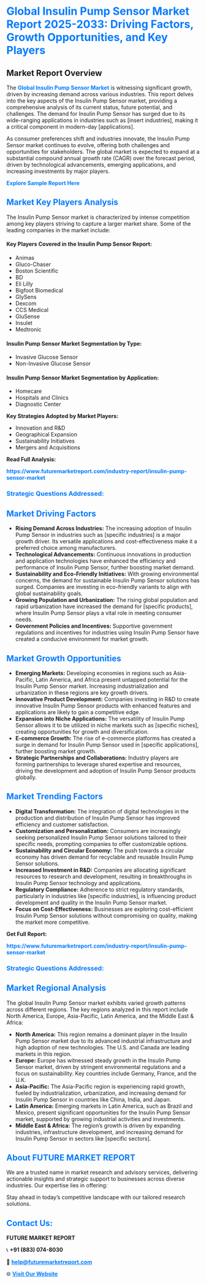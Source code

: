 <h1 style="color: #007BFF;">Global Insulin Pump Sensor Market Report 2025-2033: Driving Factors, Growth Opportunities, and Key Players</h1>

<section id="overview">
<h2>Market Report Overview</h2>
<p>The <a href="https://www.futuremarketreport.com/industry-report/insulin-pump-sensor-market" style="color: #007BFF; text-decoration: none;"><strong>Global Insulin Pump Sensor Market</strong></a> is witnessing significant growth, driven by increasing demand across various industries. This report delves into the key aspects of the Insulin Pump Sensor market, providing a comprehensive analysis of its current status, future potential, and challenges. The demand for Insulin Pump Sensor has surged due to its wide-ranging applications in industries such as [insert industries], making it a critical component in modern-day [applications].</p>
<p>As consumer preferences shift and industries innovate, the Insulin Pump Sensor market continues to evolve, offering both challenges and opportunities for stakeholders. The global market is expected to expand at a substantial compound annual growth rate (CAGR) over the forecast period, driven by technological advancements, emerging applications, and increasing investments by major players.</p>
</section>

<section id="overview">
<p><a href="https://www.futuremarketreport.com/request-sample/reportId=82730" style="color: #007BFF; text-decoration: none;"><strong>Explore Sample Report Here</strong></a></p>
</section>

<section id="key-players">
<h2 style="color: #007BFF;">Market Key Players Analysis</h2>
<p>The Insulin Pump Sensor market is characterized by intense competition among key players striving to capture a larger market share. Some of the leading companies in the market include:</p>
<h4>Key Players Covered in the Insulin Pump Sensor Report:</h4>
<ul><li>Animas</li><li>Gluco-Chaser</li><li>Boston Scientific</li><li>BD</li><li>Eli Lilly</li><li>Bigfoot Biomedical</li><li>GlySens</li><li>Dexcom</li><li>CCS Medical</li><li>GluSense</li><li>Insulet</li><li>Medtronic</li></ul>
<h4>Insulin Pump Sensor Market Segmentation by Type:</h4>
<ul><li>Invasive Glucose Sensor</li><li>Non-Invasive Glucose Sensor</li></ul>

<h4>Insulin Pump Sensor Market Segmentation by Application:</h4>
<ul><li>Homecare</li><li>Hospitals and Clinics</li><li>Diagnostic Center</li></ul>
<p><strong>Key Strategies Adopted by Market Players:</strong></p>
<ul>
<li>Innovation and R&D</li>
<li>Geographical Expansion</li>
<li>Sustainability Initiatives</li>
<li>Mergers and Acquisitions</li>
</ul>
</section>

<section>
<p><strong>Read Full Analysis: </strong></p><a href="https://www.futuremarketreport.com/industry-report/insulin-pump-sensor-market" style="color: #007BFF; text-decoration: none;"><strong>https://www.futuremarketreport.com/industry-report/insulin-pump-sensor-market</strong></a>
<h3 style="color: #007BFF;">Strategic Questions Addressed:</h3>
</section>

<section id="driving-factors">
<h2 style="color: #007BFF;">Market Driving Factors</h2>
<ul>
<li><strong>Rising Demand Across Industries:</strong> The increasing adoption of Insulin Pump Sensor in industries such as [specific industries] is a major growth driver. Its versatile applications and cost-effectiveness make it a preferred choice among manufacturers.</li>
<li><strong>Technological Advancements:</strong> Continuous innovations in production and application technologies have enhanced the efficiency and performance of Insulin Pump Sensor, further boosting market demand.</li>
<li><strong>Sustainability and Eco-Friendly Initiatives:</strong> With growing environmental concerns, the demand for sustainable Insulin Pump Sensor solutions has surged. Companies are investing in eco-friendly variants to align with global sustainability goals.</li>
<li><strong>Growing Population and Urbanization:</strong> The rising global population and rapid urbanization have increased the demand for [specific products], where Insulin Pump Sensor plays a vital role in meeting consumer needs.</li>
<li><strong>Government Policies and Incentives:</strong> Supportive government regulations and incentives for industries using Insulin Pump Sensor have created a conducive environment for market growth.</li>
</ul>
</section>

<section id="growth-opportunities">
<h2 style="color: #007BFF;">Market Growth Opportunities</h2>
<ul>
<li><strong>Emerging Markets:</strong> Developing economies in regions such as Asia-Pacific, Latin America, and Africa present untapped potential for the Insulin Pump Sensor market. Increasing industrialization and urbanization in these regions are key growth drivers.</li>
<li><strong>Innovative Product Development:</strong> Companies investing in R&D to create innovative Insulin Pump Sensor products with enhanced features and applications are likely to gain a competitive edge.</li>
<li><strong>Expansion into Niche Applications:</strong> The versatility of Insulin Pump Sensor allows it to be utilized in niche markets such as [specific niches], creating opportunities for growth and diversification.</li>
<li><strong>E-commerce Growth:</strong> The rise of e-commerce platforms has created a surge in demand for Insulin Pump Sensor used in [specific applications], further boosting market growth.</li>
<li><strong>Strategic Partnerships and Collaborations:</strong> Industry players are forming partnerships to leverage shared expertise and resources, driving the development and adoption of Insulin Pump Sensor products globally.</li>
</ul>
</section>

<section id="trending-factors">
<h2 style="color: #007BFF;">Market Trending Factors</h2>
<ul>
<li><strong>Digital Transformation:</strong> The integration of digital technologies in the production and distribution of Insulin Pump Sensor has improved efficiency and customer satisfaction.</li>
<li><strong>Customization and Personalization:</strong> Consumers are increasingly seeking personalized Insulin Pump Sensor solutions tailored to their specific needs, prompting companies to offer customizable options.</li>
<li><strong>Sustainability and Circular Economy:</strong> The push towards a circular economy has driven demand for recyclable and reusable Insulin Pump Sensor solutions.</li>
<li><strong>Increased Investment in R&D:</strong> Companies are allocating significant resources to research and development, resulting in breakthroughs in Insulin Pump Sensor technology and applications.</li>
<li><strong>Regulatory Compliance:</strong> Adherence to strict regulatory standards, particularly in industries like [specific industries], is influencing product development and quality in the Insulin Pump Sensor market.</li>
<li><strong>Focus on Cost-Effectiveness:</strong> Businesses are exploring cost-efficient Insulin Pump Sensor solutions without compromising on quality, making the market more competitive.</li>
</ul>
</section>

<section>
<p><strong>Get Full Report: </strong></p><a href="https://www.futuremarketreport.com/industry-report/insulin-pump-sensor-market" style="color: #007BFF; text-decoration: none;"><strong>https://www.futuremarketreport.com/industry-report/insulin-pump-sensor-market</strong></a>
<h3 style="color: #007BFF;">Strategic Questions Addressed:</h3>
</section>


<section id="regional-analysis">
<h2 style="color: #007BFF;">Market Regional Analysis</h2>
<p>The global Insulin Pump Sensor market exhibits varied growth patterns across different regions. The key regions analyzed in this report include North America, Europe, Asia-Pacific, Latin America, and the Middle East & Africa:</p>
<ul>
<li><strong>North America:</strong> This region remains a dominant player in the Insulin Pump Sensor market due to its advanced industrial infrastructure and high adoption of new technologies. The U.S. and Canada are leading markets in this region.</li>
<li><strong>Europe:</strong> Europe has witnessed steady growth in the Insulin Pump Sensor market, driven by stringent environmental regulations and a focus on sustainability. Key countries include Germany, France, and the U.K.</li>
<li><strong>Asia-Pacific:</strong> The Asia-Pacific region is experiencing rapid growth, fueled by industrialization, urbanization, and increasing demand for Insulin Pump Sensor in countries like China, India, and Japan.</li>
<li><strong>Latin America:</strong> Emerging markets in Latin America, such as Brazil and Mexico, present significant opportunities for the Insulin Pump Sensor market, supported by growing industrial activities and investments.</li>
<li><strong>Middle East & Africa:</strong> The region’s growth is driven by expanding industries, infrastructure development, and increasing demand for Insulin Pump Sensor in sectors like [specific sectors].</li>
</ul>
</section>

<footer>
<h2 style="color: #007BFF;">About FUTURE MARKET REPORT</h2>
<p>We are a trusted name in market research and advisory services, delivering actionable insights and strategic support to businesses across diverse industries. Our expertise lies in offering:</p>

<p>Stay ahead in today’s competitive landscape with our tailored research solutions.</p>

<h2 style="color: #007BFF;">Contact Us:</h2>
<p><strong>FUTURE MARKET REPORT</strong></p>
<p>📞 <strong>+91 (883) 074-8030</strong></p>
<p>📧 <strong><a href="mailto:help@futuremarketreport.com" style="color: #007BFF;">help@futuremarketreport.com</a></strong></p>
<p>🌐 <strong><a href="https://www.futuremarketreport.com/" style="color: #007BFF;">Visit Our Website</a></strong></p>
</footer>